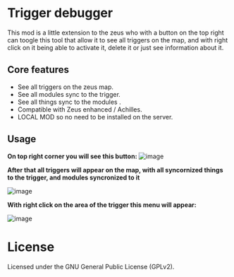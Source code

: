 # Trigger debugger

This mod is a little extension to the zeus who with a button on the top right can toogle this tool that allow it to see all triggers on the map, and with right click on it being able to activate it, delete it or just see information about it. 

## Core features

- See all triggers on the zeus map.
- See all modules sync to the trigger.
- See all things sync to the modules .
- Compatible with Zeus enhanced / Achilles.
- LOCAL MOD so no need to be installed on the server.


## Usage

**On top right corner you will see this button:**
![image](https://user-images.githubusercontent.com/20736188/131125110-47320c3d-ee6e-43a1-9330-b6c0dc69d9a3.png)

**After that all triggers will appear on the map, with all syncornized things to the trigger, and modules syncronized to it**

![image](https://user-images.githubusercontent.com/20736188/131125237-87812622-3cac-40de-adf0-fd9c0a85d10a.png)

**With right click on the area of the trigger this menu will appear:**

![image](https://user-images.githubusercontent.com/20736188/131125545-77a00d5b-2bea-4f46-8033-d09763451645.png)



# License
Licensed under the GNU General Public License (GPLv2).
